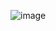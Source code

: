 ![image](https://github.com/123PUTRA/enoko_team/assets/150839876/f9fc2413-5888-422c-ae73-fc15ad56146a)

